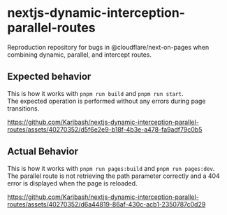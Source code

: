 # nextjs-dynamic-interception-parallel-routes

Reproduction repository for bugs in @cloudflare/next-on-pages when combining dynamic, parallel, and intercept routes.

## Expected behavior

This is how it works with `pnpm run build` and `pnpm run start`.  
The expected operation is performed without any errors during page transitions.

https://github.com/Karibash/nextjs-dynamic-interception-parallel-routes/assets/40270352/d5f6e2e9-b18f-4b3e-a478-fa9adf79c0b5

## Actual Behavior

This is how it works with `pnpm run pages:build` and `pnpm run pages:dev`.  
The parallel route is not retrieving the path parameter correctly and a 404 error is displayed when the page is reloaded.

https://github.com/Karibash/nextjs-dynamic-interception-parallel-routes/assets/40270352/d6a44819-86af-430c-acb1-2350787c0d29

